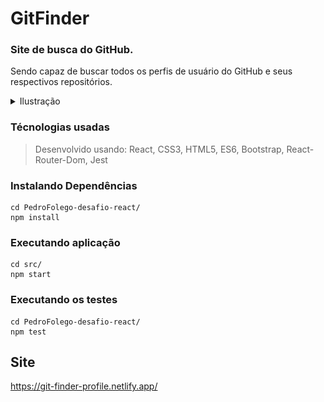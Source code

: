 # GitFinder

### Site de busca do GitHub.
Sendo capaz de buscar todos os perfis de usuário do GitHub e seus respectivos repositórios.

<details>
 <summary>Ilustração</summary>
 <img src="/images/searchPage.png" alt="Alt text" title="Optional title" width="50%"><img src="/images/userPage.png" alt="Alt text" title="Optional title"  width="50%">
</details>

### Técnologias usadas

> Desenvolvido usando: React, CSS3, HTML5, ES6, Bootstrap, React-Router-Dom, Jest


### Instalando Dependências
 
```
cd PedroFolego-desafio-react/
npm install
``` 

### Executando aplicação
```
cd src/
npm start
``` 

### Executando os testes
```
cd PedroFolego-desafio-react/
npm test
``` 

## Site
https://git-finder-profile.netlify.app/
